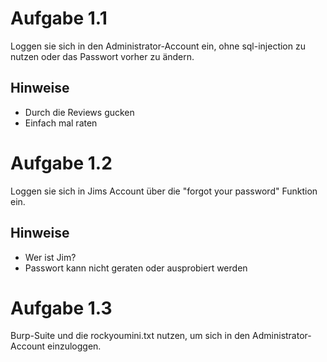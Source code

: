 # Aufgabe 1.1
Loggen sie sich in den Administrator-Account ein, ohne sql-injection zu nutzen oder das Passwort vorher zu ändern.
## Hinweise
- Durch die Reviews gucken
- Einfach mal raten

# Aufgabe 1.2
Loggen sie sich in Jims Account über die "forgot your password" Funktion ein.

## Hinweise
- Wer ist Jim?
- Passwort kann nicht geraten oder ausprobiert werden

# Aufgabe 1.3
Burp-Suite und die rockyoumini.txt nutzen, um sich in den Administrator-Account einzuloggen.